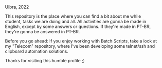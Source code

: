 Ulbra, 2022

This repository is the place where you can find a bit about me while student, tasks we are doing and all.
All activities are gonna be made in English, except by some answers or questions. If they're made in PT-BR, they're gonna be answered in PT-BR.

Before you go ahead:
If you enjoy working with Batch Scripts, take a look at my "Telecom" repository, where I've been developing some telnet/ssh and clipboard automation solutions.

Thanks for visiting this humble profile ;)